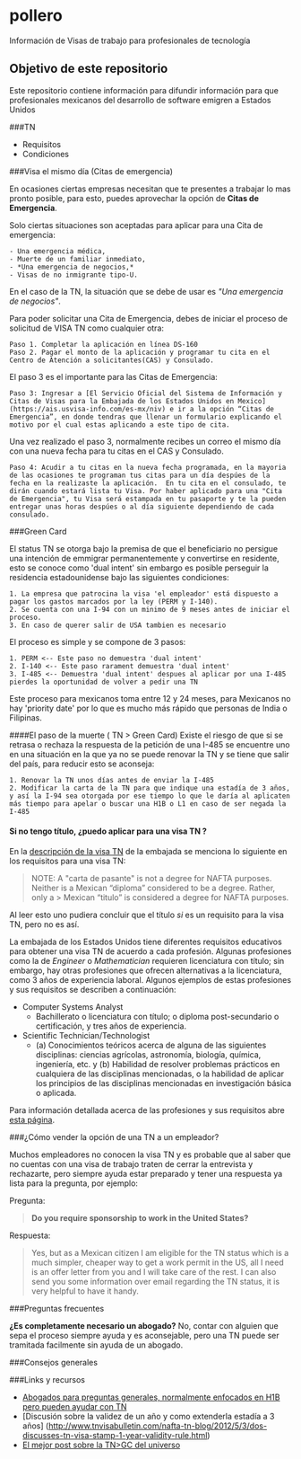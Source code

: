 # pollero
Información de Visas de trabajo para profesionales de tecnología

## Objetivo de este repositorio

Este repositorio contiene información para difundir información para que profesionales mexicanos del desarrollo de software emigren a Estados Unidos

###TN
  * Requisitos
  * Condiciones

###Visa el mismo día (Citas de emergencia)

  En ocasiones ciertas empresas necesitan que te presentes a trabajar lo mas pronto posible, para esto, puedes aprovechar la opción de **Citas de Emergencia**.

  Solo ciertas situaciones son aceptadas para aplicar para una Cita de emergencia:

    - Una emergencia médica,
    - Muerte de un familiar inmediato,
    - *Una emergencia de negocios,*
    - Visas de no inmigrante tipo-U.

  En el caso de la TN, la situación que se debe de usar es *"Una emergencia de negocios"*.

  Para poder solicitar una Cita de Emergencia, debes de iniciar el proceso de solicitud de VISA TN como cualquier otra:

    Paso 1. Completar la aplicación en línea DS-160
    Paso 2. Pagar el monto de la aplicación y programar tu cita en el Centro de Atención a solicitantes(CAS) y Consulado.

  El paso 3 es el importante para las Citas de Emergencia:

    Paso 3: Ingresar a [El Servicio Oficial del Sistema de Información y Citas de Visas para la Embajada de los Estados Unidos en Mexico](https://ais.usvisa-info.com/es-mx/niv) e ir a la opción “Citas de Emergencia”, en donde tendras que llenar un formulario explicando el motivo por el cual estas aplicando a este tipo de cita.

  Una vez realizado el paso 3, normalmente recibes un correo el mismo día con una nueva fecha para tu citas en el CAS y Consulado.

    Paso 4: Acudir a tu citas en la nueva fecha programada, en la mayoria de las ocasiones te programan tus citas para un día despúes de la fecha en la realizaste la aplicación.  En tu cita en el consulado, te dirán cuando estará lista tu Visa. Por haber aplicado para una "Cita de Emergencia", tu Visa será estampada en tu pasaporte y te la pueden entregar unas horas despúes o al día siguiente dependiendo de cada consulado.

###Green Card

  El status TN se otorga bajo la premisa de que el beneficiario no persigue una intención de emmigrar permanentemente y convertirse en residente, esto se conoce como 'dual intent' sin embargo es posible perseguir la residencia estadounidense bajo las siguientes condiciones:

    1. La empresa que patrocina la visa 'el empleador' está dispuesto a pagar los gastos marcados por la ley (PERM y I-140).
    2. Se cuenta con una I-94 con un minimo de 9 meses antes de iniciar el proceso.
    3. En caso de querer salir de USA tambien es necesario

  El proceso es simple y se compone de 3 pasos:

    1. PERM <-- Este paso no demuestra 'dual intent'
    2. I-140 <-- Este paso rarament demuestra 'dual intent'
    3. I-485 <-- Demuestra 'dual intent' despues al aplicar por una I-485
    pierdes la oportunidad de volver a pedir una TN

  Este proceso para mexicanos toma entre 12 y 24 meses, para Mexicanos no hay 'priority date' por lo que es mucho más rápido que personas de India o Filipinas.

####El paso de la muerte ( TN > Green Card)
Existe el riesgo de que si se retrasa o rechaza la respuesta de la petición de una I-485 se encuentre uno en una situación en la que ya no se puede renovar la TN y se tiene que salir del país, para reducir esto se aconseja:

    1. Renovar la TN unos días antes de enviar la I-485
    2. Modificar la carta de la TN para que indique una estadía de 3 años, y así la I-94 sea otorgada por ese tiempo lo que le daría al aplicaten más tiempo para apelar o buscar una H1B o L1 en caso de ser negada la I-485

#### Si no tengo título, ¿puedo aplicar para una visa TN ?

En la [descripción de la visa TN](http://mexico.usembassy.gov/visas/non-immigrant-visas/visa-categories/nafta-visas-tn.html) de la embajada se menciona lo siguiente en los requisitos para una visa TN:

> NOTE:  A "carta de pasante" is not a degree for NAFTA purposes.  Neither is a Mexican “diploma” considered to be a degree.  Rather, only a > Mexican “titulo” is considered a degree for NAFTA purposes.

Al leer esto uno pudiera concluir que el título *si* es un requisito para la visa TN, pero no es así.

La embajada de los Estados Unidos tiene diferentes requisitos educativos para obtener una visa TN de acuerdo a cada profesión. Algunas profesiones como la de  *Engineer* o *Mathematician* requieren licenciatura con título; sin embargo, hay otras profesiones que ofrecen alternativas a la licenciatura, como 3 años de experiencia laboral. Algunos ejemplos de estas profesiones y sus requisitos se describen a continuación:  

* Computer Systems Analyst
    * Bachillerato o licenciatura con título; o diploma post-secundario o certificación, y tres años de experiencia.  
* Scientific Technician/Technologist
    * (a) Conocimientos teóricos acerca de alguna de las siguientes disciplinas: ciencias agrícolas, astronomía, biología, química, ingeniería, etc. y (b) Habilidad de resolver problemas prácticos en cualquiera de las disciplinas mencionadas, o la habilidad de aplicar los principios de las disciplinas mencionadas en investigación básica o aplicada.

Para información detallada acerca de las profesiones y sus requisitos abre [esta página](http://www.sice.oas.org/trade/nafta/chap-162.asp).

###¿Cómo vender la opción de una TN a un empleador?

Muchos empleadores no conocen la visa TN y es probable que al saber que no cuentas con una visa de trabajo traten de cerrar la entrevista y rechazarte, pero siempre ayuda estar preparado y tener una respuesta ya lista para la pregunta, por ejemplo:

Pregunta:
>**Do you require sponsorship to work in the United States?**

Respuesta:
>Yes, but as a Mexican citizen I am eligible for the TN status which is a much simpler, cheaper way to get a work permit in the US, all I need is an offer letter from you and I will take care of the rest. I can also send you some information over email regarding the TN status, it is very helpful to have it handy.

###Preguntas frecuentes

**¿Es completamente necesario un abogado?**
No, contar con alguien que sepa el proceso siempre ayuda y es aconsejable, pero una TN puede ser tramitada facilmente sin ayuda de un abogado.


###Consejos generales

###Links y recursos
- [Abogados para preguntas generales, normalmente enfocados en H1B pero pueden ayudar con TN](immigration.com)
- [Discusión sobre la validez de un año y como extenderla estadía a 3 años] (http://www.tnvisabulletin.com/nafta-tn-blog/2012/5/3/dos-discusses-tn-visa-stamp-1-year-validity-rule.html)
- [El mejor post sobre la TN>GC del universo](http://forums.immigration.com/showthread.php?152852-I-am-no-longer-Curious!!!-I-am-APPPPPRRRROOOOOVEEEDD!!!!!!!&p=984692#post984692)

